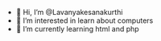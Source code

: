 - 👋 Hi, I’m @Lavanyakesanakurthi
- 👀 I’m interested in learn about computers
- 🌱 I’m currently learning html and php
  
  

<!---
Lavanyakesanakurthi/Lavanyakesanakurthi is a ✨ special ✨ repository because its `README.md` (this file) appears on your GitHub profile.
You can click the Preview link to take a look at your changes.
--->
